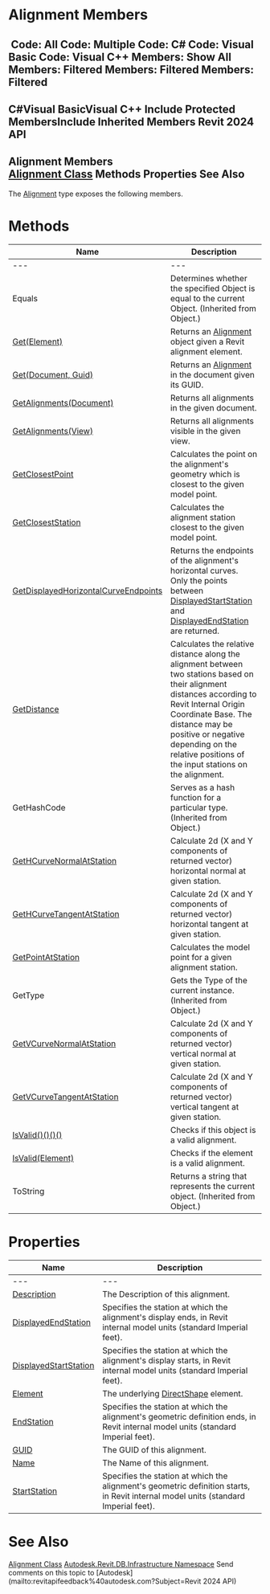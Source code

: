 # Alignment Members

﻿
 Code: All Code: Multiple Code: C# Code: Visual Basic Code: Visual C++  Members: Show All Members: Filtered Members: Filtered Members: Filtered   
---  
C#Visual BasicVisual C++
Include Protected MembersInclude Inherited Members
Revit 2024 API  
---  
Alignment Members  
[Alignment Class](6594712d-3b22-9b08-ab4c-782df88f36d1.md "Alignment Class") Methods Properties See Also  
---  
The [Alignment](6594712d-3b22-9b08-ab4c-782df88f36d1.md "Alignment Class") type exposes the following members.
# Methods
| Name | Description |
| --- | --- |
| --- | --- | --- |
| Equals | Determines whether the specified Object is equal to the current Object. (Inherited from Object.) |
| [Get(Element)](027830ca-e409-56b8-b72a-c1ed8caa04ac.md "Get Method \(Element\)") | Returns an [Alignment](6594712d-3b22-9b08-ab4c-782df88f36d1.md "Alignment Class") object given a Revit alignment element. |
| [Get(Document, Guid)](8efdf937-b1ee-b911-e213-8deb99d534ec.md "Get Method \(Document, Guid\)") | Returns an [Alignment](6594712d-3b22-9b08-ab4c-782df88f36d1.md "Alignment Class") in the document given its GUID. |
| [GetAlignments(Document)](baa67b6f-82df-1d4b-3c38-6cea587d3ae9.md "GetAlignments Method \(Document\)") | Returns all alignments in the given document. |
| [GetAlignments(View)](f999b171-5b95-f3c6-df18-a9f0c12c69d3.md "GetAlignments Method \(View\)") | Returns all alignments visible in the given view. |
| [GetClosestPoint](0b004219-f718-4fde-d86c-b85475c6691a.md "GetClosestPoint Method") | Calculates the point on the alignment's geometry which is closest to the given model point. |
| [GetClosestStation](0054066e-cde3-f2bc-4d19-ad09432e0004.md "GetClosestStation Method") | Calculates the alignment station closest to the given model point. |
| [GetDisplayedHorizontalCurveEndpoints](b5b51314-be8e-2d68-7920-a51af4366c27.md "GetDisplayedHorizontalCurveEndpoints Method") | Returns the endpoints of the alignment's horizontal curves. Only the points between [DisplayedStartStation](0a17ad4e-4a52-a955-c1af-882e2123bf49.md "DisplayedStartStation Property") and [DisplayedEndStation](cfde7e75-8057-a6d2-4493-428a035af8e0.md "DisplayedEndStation Property") are returned. |
| [GetDistance](1a8c7baa-0653-8d1b-06f4-c3bd4cd5953f.md "GetDistance Method") | Calculates the relative distance along the alignment between two stations based on their alignment distances according to Revit Internal Origin Coordinate Base. The distance may be positive or negative depending on the relative positions of the input stations on the alignment. |
| GetHashCode | Serves as a hash function for a particular type.  (Inherited from Object.) |
| [GetHCurveNormalAtStation](f665851a-c128-4f0e-806b-42a0c7505521.md "GetHCurveNormalAtStation Method") | Calculate 2d (X and Y components of returned vector) horizontal normal at given station. |
| [GetHCurveTangentAtStation](c44e55ca-0303-73c3-338c-c08465f86148.md "GetHCurveTangentAtStation Method") | Calculate 2d (X and Y components of returned vector) horizontal tangent at given station. |
| [GetPointAtStation](1b4cc73b-dc00-0439-5480-fd7979b1e106.md "GetPointAtStation Method") | Calculates the model point for a given alignment station. |
| GetType | Gets the Type of the current instance. (Inherited from Object.) |
| [GetVCurveNormalAtStation](6707e224-ba1d-f1f8-8d61-9545762f6c55.md "GetVCurveNormalAtStation Method") | Calculate 2d (X and Y components of returned vector) vertical normal at given station. |
| [GetVCurveTangentAtStation](b87ca7b9-d460-45c7-86b4-ff0d08c19ab5.md "GetVCurveTangentAtStation Method") | Calculate 2d (X and Y components of returned vector) vertical tangent at given station. |
| [IsValid()()()()](cd16099d-1972-068c-6737-e790c4e324ed.md "IsValid Method") | Checks if this object is a valid alignment. |
| [IsValid(Element)](d765e045-bf6c-68c4-bf57-1514ac22febd.md "IsValid Method \(Element\)") | Checks if the element is a valid alignment. |
| ToString | Returns a string that represents the current object. (Inherited from Object.) |

# Properties
| Name | Description |
| --- | --- |
| --- | --- | --- |
| [Description](ec09b352-81e0-1f16-85d6-1d4316e8dbeb.md "Description Property") | The Description of this alignment. |
| [DisplayedEndStation](cfde7e75-8057-a6d2-4493-428a035af8e0.md "DisplayedEndStation Property") | Specifies the station at which the alignment's display ends, in Revit internal model units (standard Imperial feet). |
| [DisplayedStartStation](0a17ad4e-4a52-a955-c1af-882e2123bf49.md "DisplayedStartStation Property") | Specifies the station at which the alignment's display starts, in Revit internal model units (standard Imperial feet). |
| [Element](5bbd827f-37de-bfd5-de3f-ecac0179eb3b.md "Element Property") | The underlying [DirectShape](bfbd137b-c2c2-71bb-6f4a-992d0dcf6ea8.md "DirectShape Class") element. |
| [EndStation](cbfe6749-6c31-dcd3-e111-15fb2c04f042.md "EndStation Property") | Specifies the station at which the alignment's geometric definition ends, in Revit internal model units (standard Imperial feet). |
| [GUID](9a2d8653-3737-465c-dd14-67c5534fed45.md "GUID Property") | The GUID of this alignment. |
| [Name](d95b019f-4df8-8a25-e66d-c6a9b5f9dd2f.md "Name Property") | The Name of this alignment. |
| [StartStation](e3cf3a39-2fd0-f651-3366-f71a15fb5615.md "StartStation Property") | Specifies the station at which the alignment's geometric definition starts, in Revit internal model units (standard Imperial feet). |

# See Also
[Alignment Class](6594712d-3b22-9b08-ab4c-782df88f36d1.md "Alignment Class")
[Autodesk.Revit.DB.Infrastructure Namespace](cedea963-42a0-acf8-0f0e-5477c4212ae9.md "Autodesk.Revit.DB.Infrastructure Namespace")
Send comments on this topic to [Autodesk](mailto:revitapifeedback%40autodesk.com?Subject=Revit 2024 API)